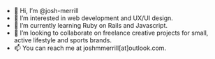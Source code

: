 - 👋 Hi, I’m @josh-merrill
- 👀 I’m interested in web development and UX/UI design.
- 🌱 I’m currently learning Ruby on Rails and Javascript.
- 💞️ I’m looking to collaborate on freelance creative projects for small, active lifestyle and sports brands.
- 📫 You can reach me at joshmmerrill[at]outlook.com.

<!---
josh-merrill/josh-merrill is a ✨ special ✨ repository because its `README.md` (this file) appears on your GitHub profile.
You can click the Preview link to take a look at your changes.
--->
